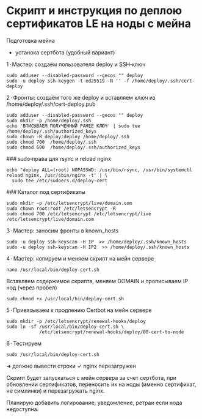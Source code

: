 # Скрипт и инструкция по деплою сертификатов LE на ноды с мейна

Подготовка мейна
- устанока сертбота (удобный вариант)

1 · Мастер: создаём пользователя deploy и SSH‑ключ

```
sudo adduser --disabled-password --gecos "" deploy
sudo -u deploy ssh-keygen -t ed25519 -N '' -f /home/deploy/.ssh/cert-deploy
```

2 · Фронты: создаём того же deploy и вставляем ключ из /home/deploy/.ssh/cert-deploy.pub

```
sudo adduser --disabled-password --gecos "" deploy
sudo mkdir -p /home/deploy/.ssh
echo 'ВПИСЫВАЕМ ПОЛУЧЕННЫЙ РАНЕЕ КЛЮЧ' | sudo tee /home/deploy/.ssh/authorized_keys
sudo chown -R deploy:deploy /home/deploy/.ssh
sudo chmod 700  /home/deploy/.ssh
sudo chmod 600  /home/deploy/.ssh/authorized_keys
```
### sudo‑права для rsync и reload nginx

```
echo 'deploy ALL=(root) NOPASSWD: /usr/bin/rsync, /usr/bin/systemctl reload nginx, /usr/sbin/nginx -t' | \
  sudo tee /etc/sudoers.d/deploy-cert
```

### Каталог под сертификаты

```
sudo mkdir -p /etc/letsencrypt/live/domain.com
sudo chown root:root /etc/letsencrypt -R
sudo chmod 700 /etc/letsencrypt /etc/letsencrypt/live /etc/letsencrypt/live/domain.com
```

3 · Мастер: заносим фронты в known_hosts

```
sudo -u deploy ssh-keyscan -H IP  >> /home/deploy/.ssh/known_hosts
sudo -u deploy ssh-keyscan -H IP2  >> /home/deploy/.ssh/known_hosts
```

4 · Мастер: копируем и меняем скрипт на мейн сервере

```
nano /usr/local/bin/deploy-cert.sh
```

Вставляем содержимое скрипта, меняем DOMAIN и прописываем IP нод (через пробел)

```
sudo chmod +x /usr/local/bin/deploy-cert.sh
```

5 · Привязываем к продлению Certbot на мейн сервере

```
sudo mkdir -p /etc/letsencrypt/renewal-hooks/deploy
sudo ln -sf /usr/local/bin/deploy-cert.sh \
            /etc/letsencrypt/renewal-hooks/deploy/00-cert-to-node
```

6 · Тестируем

```
sudo /usr/local/bin/deploy-cert.sh
```
➜ должно вывести строки ✓ nginx перезагружен

Скрипт будет запускаться с мейн сервера за счет сертбота, при обновлении сертификатов, переносить их на ноды (именно сертификат, не симлинки) и перезагружать nginx.

Планирую добавить логирование, уведомление, ретраи если нода недоступна.
